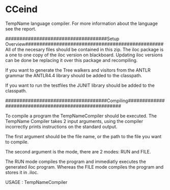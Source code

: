 # CCeind


TempName language compiler. For more information about the language see the report.

####################################Setup Overview#################################################
All of the necesary files should be contained in this zip. The iloc package is a one to one copy 
of the iloc version on blackboard. Updating iloc versions can be done be replacing it over this
package and recompiling.
 
If you want to generate the Tree walkers and visitors from the ANTLR grammar the ANTLR4.4 library
should be added to the classpath.

If you want to run the testfiles the JUNIT library should be added to the classpath.

####################################Compiling######################################################

To compile a program the TempNameCompiler should be executed. The TempName Compiler takes 2 input 
arguments, using the compiler incorrectly prints instructions on the standard output.

The first argument should be the file name, or the path to the file you want to compile.

The second argument is the mode, there are 2 modes: RUN and FILE.

The RUN mode compiles the program and immediatly executes the generated iloc program. Whereas the 
FILE mode compiles the program and stores it in <filename>.iloc.

USAGE : TempNameCompiler <filepath> <mode>